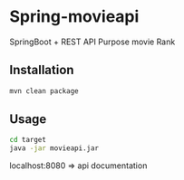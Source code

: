 # Spring-movieapi

SpringBoot + REST API Purpose movie Rank

## Installation

```bash
mvn clean package
```

## Usage

```bash
cd target
java -jar movieapi.jar
```

localhost:8080 => api documentation
